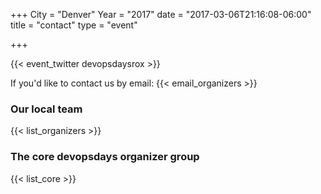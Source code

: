 +++
City = "Denver"
Year = "2017"
date = "2017-03-06T21:16:08-06:00"
title = "contact"
type = "event"


+++

{{< event_twitter devopsdaysrox >}}

If you'd like to contact us by email: {{< email_organizers >}}

### Our local team

{{< list_organizers >}}

### The core devopsdays organizer group

{{< list_core >}}

